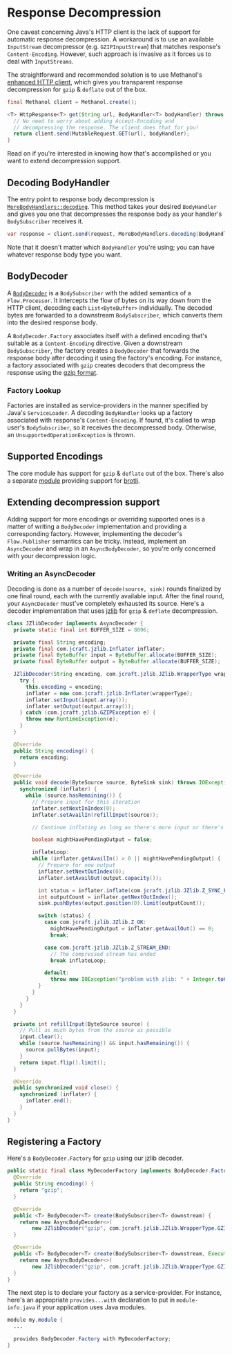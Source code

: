 # Response Decompression

One caveat concerning Java's HTTP client is the lack of support for automatic response
decompression. A workaround is to use an available `InputStream` decompressor (e.g. `GZIPInputStream`)
that matches response's `Content-Encoding`. However, such approach is invasive as it forces us to deal
with `InputStreams`.

The straightforward and recommended solution is to use Methanol's [enhanced HTTP client](enhanced_httpclient.md),
which gives you transparent response decompression for `gzip` & `deflate` out of the box.

```java
final Methanol client = Methanol.create();

<T> HttpResponse<T> get(String url, BodyHandler<T> bodyHandler) throws IOException, InterruptedException {
  // No need to worry about adding Accept-Encoding and
  // decompressing the response. The client does that for you!
  return client.send(MutableRequest.GET(url), bodyHandler);
}
```

Read on if you're interested in knowing how that's accomplished or you want to extend decompression
support.

## Decoding BodyHandler

The entry point to response body decompression is [`MoreBodyHandlers::decoding`][morebodyhandlers_decoding_javadoc].
This method takes your desired `BodyHandler` and gives you one that decompresses the response body as
your handler's `BodySubscriber` receives it.

```java
var response = client.send(request, MoreBodyHandlers.decoding(BodyHandlers.ofString()));
```

<!-- The new `BodyHandler` intercepts the response, checking if there's a `Content-Encoding` header. If
so, the body is decompressed accordingly, and your handler won't see any `Content-Encoding` or
`Content-Length` headers. This is because they're outdated in that case. Otherwise, the handler acts
as a no-op and delegates to your handler directly. -->

Note that it doesn't matter which `BodyHandler` you're using; you can have whatever response body
type you want.

## BodyDecoder

A [`BodyDecoder`][bodydecoder_javadoc] is a `BodySubscriber` with the added semantics of a `Flow.Processor`.
It intercepts the flow of bytes on its way down from the HTTP client, decoding each `List<ByteBuffer>`
individually. The decoded bytes are forwarded to a downstream `BodySubscriber`, which converts them into the desired
response body.

A `BodyDecoder.Factory` associates itself with a defined encoding that's suitable as a `Content-Encoding`
directive. Given a downstream `BodySubscriber`, the factory creates a `BodyDecoder` that forwards the
response body after decoding it using the factory's encoding. For instance, a factory associated with
`gzip` creates decoders that decompress the response using the [gzip format][gzip-rfc].

### Factory Lookup

Factories are installed as service-providers in the manner specified by Java's `ServiceLoader`. A
decoding `BodyHandler` looks up a factory associated with response's `Content-Encoding`. If found,
it's called to wrap user's `BodySubscriber`, so it receives the decompressed body. Otherwise, an
`UnsupportedOperationException` is thrown.

## Supported Encodings

The core module has support for `gzip` & `deflate` out of the box. There's also a separate
[module][methanol-brotli] providing support for [brotli].

## Extending decompression support

Adding support for more encodings or overriding supported ones is a matter of writing a `BodyDecoder`
implementation and providing a corresponding factory. However, implementing the decoder's `Flow.Publisher`
semantics can be tricky. Instead, implement an `AsyncDecoder` and wrap in an `AsyncBodyDecoder`, so
you're only concerned with your decompression logic.

### Writing an AsyncDecoder

Decoding is done as a number of `decode(source, sink)` rounds finalized by one final round, each
with the currently available input. After the final round, your `AsyncDecoder` must've completely
exhausted its source. Here's a decoder implementation that uses [jzlib] for `gzip` & `deflate`
decompression.

```java
class JZlibDecoder implements AsyncDecoder {
  private static final int BUFFER_SIZE = 8096;

  private final String encoding;
  private final com.jcraft.jzlib.Inflater inflater;
  private final ByteBuffer input = ByteBuffer.allocate(BUFFER_SIZE);
  private final ByteBuffer output = ByteBuffer.allocate(BUFFER_SIZE);

  JZlibDecoder(String encoding, com.jcraft.jzlib.JZlib.WrapperType wrapperType) {
    try {
      this.encoding = encoding;
      inflater = new com.jcraft.jzlib.Inflater(wrapperType);
      inflater.setInput(input.array());
      inflater.setOutput(output.array());
    } catch (com.jcraft.jzlib.GZIPException e) {
      throw new RuntimeException(e);
    }
  }

  @Override
  public String encoding() {
    return encoding;
  }

  @Override
  public void decode(ByteSource source, ByteSink sink) throws IOException {
    synchronized (inflater) {
      while (source.hasRemaining()) {
        // Prepare input for this iteration
        inflater.setNextInIndex(0);
        inflater.setAvailIn(refillInput(source));

        // Continue inflating as long as there's more input or there's pending output

        boolean mightHavePendingOutput = false;

        inflateLoop:
        while (inflater.getAvailIn() > 0 || mightHavePendingOutput) {
          // Prepare for new output
          inflater.setNextOutIndex(0);
          inflater.setAvailOut(output.capacity());

          int status = inflater.inflate(com.jcraft.jzlib.JZlib.Z_SYNC_FLUSH);
          int outputCount = inflater.getNextOutIndex();
          sink.pushBytes(output.position(0).limit(outputCount));

          switch (status) {
            case com.jcraft.jzlib.JZlib.Z_OK:
              mightHavePendingOutput = inflater.getAvailOut() == 0;
              break;

            case com.jcraft.jzlib.JZlib.Z_STREAM_END:
              // The compressed stream has ended
              break inflateLoop;

            default:
              throw new IOException("problem with zlib: " + Integer.toHexString(status));
          }
        }
      }
    }
  }

  private int refillInput(ByteSource source) {
    // Pull as much bytes from the source as possible
    input.clear();
    while (source.hasRemaining() && input.hasRemaining()) {
      source.pullBytes(input);
    }
    return input.flip().limit();
  }

  @Override
  public synchronized void close() {
    synchronized (inflater) {
      inflater.end();
    }
  }
}
```

## Registering a Factory

Here's a `BodyDecoder.Factory` for `gzip` using our jzlib decoder.

```java
public static final class MyDecoderFactory implements BodyDecoder.Factory {
  @Override
  public String encoding() {
    return "gzip";
  }

  @Override
  public <T> BodyDecoder<T> create(BodySubscriber<T> downstream) {
    return new AsyncBodyDecoder<>(
        new JZlibDecoder("gzip", com.jcraft.jzlib.JZlib.WrapperType.GZIP), downstream);
  }

  @Override
  public <T> BodyDecoder<T> create(BodySubscriber<T> downstream, Executor executor) {
    return new AsyncBodyDecoder<>(
        new JZlibDecoder("gzip", com.jcraft.jzlib.JZlib.WrapperType.GZIP), downstream);
  }
}
```

The next step is to declare your factory as a service-provider. For instance, here's an appropriate
`provides...with` declaration to put in `module-info.java` if your application uses Java modules.

```java
module my.module {
  ...

  provides BodyDecoder.Factory with MyDecoderFactory;
}
```

[gzip-rfc]: https://tools.ietf.org/html/rfc1952
[methanol-brotli]: https://github.com/mizosoft/methanol/tree/master/methanol-brotli
[brotli]: https://github.com/google/brotli
[jzlib]: https://www.jcraft.com/jzlib/
[morebodyhandlers_decoding_javadoc]: https://mizosoft.github.io/methanol/api/latest/methanol/com/github/mizosoft/methanol/MoreBodyHandlers.html#decoding(java.net.http.HttpResponse.BodyHandler)
[bodydecoder_javadoc]: https://mizosoft.github.io/methanol/api/latest/methanol/com/github/mizosoft/methanol/BodyDecoder.html
